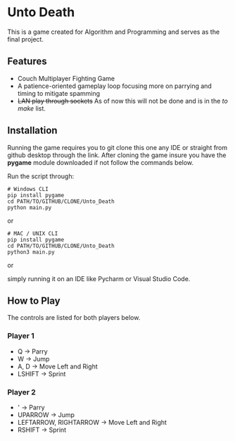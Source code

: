 # Unto Death
This is a game created for Algorithm and Programming and serves as the final project. 

## Features
- Couch Multiplayer Fighting Game
- A patience-oriented gameplay loop focusing more on parrying and timing to mitigate spamming
- ~~LAN play through sockets~~ As of now this will not be done and is in the *to make* list.

## Installation
Running the game requires you to git clone this one any IDE or straight from github desktop through the link. 
After cloning the game insure you have the **pygame** module downloaded  if not follow the commands below.

Run the script through:
```
# Windows CLI
pip install pygame
cd PATH/TO/GITHUB/CLONE/Unto_Death
python main.py
```
or
```
# MAC / UNIX CLI
pip install pygame
cd PATH/TO/GITHUB/CLONE/Unto_Death
python3 main.py
```
or

simply running it on an IDE like Pycharm or Visual Studio Code. 

## How to Play
The controls are listed for both players below.

### Player 1
- Q -> Parry
- W -> Jump
- A, D -> Move Left and Right
- LSHIFT -> Sprint

### Player 2
- ' -> Parry
- UPARROW -> Jump
- LEFTARROW, RIGHTARROW -> Move Left and Right
- RSHIFT -> Sprint


